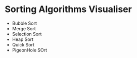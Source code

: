 # Sorting Algorithms Visualiser
- Bubble Sort
- Merge Sort
- Selection Sort
- Heap Sort
- Quick Sort
- PigeonHole SOrt

